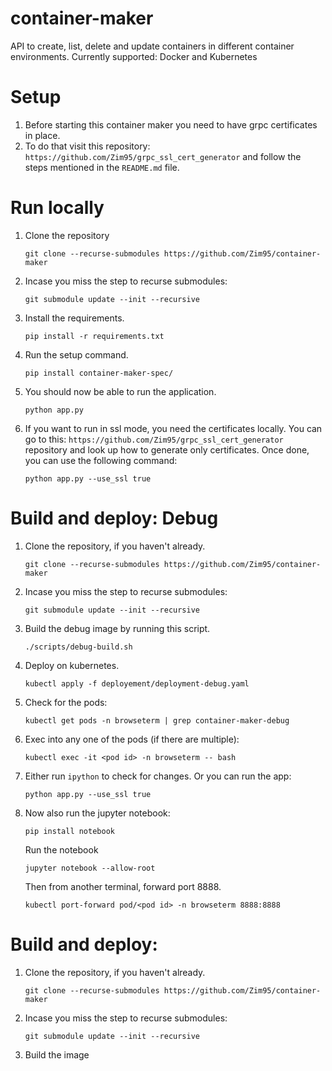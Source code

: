 # container-maker
API to create, list, delete and update containers in different container environments. Currently supported: Docker and Kubernetes

# Setup
1. Before starting this container maker you need to have grpc certificates in place.
2. To do that visit this repository: `https://github.com/Zim95/grpc_ssl_cert_generator` and follow the steps mentioned in the `README.md` file.

# Run locally
1. Clone the repository
    ```
    git clone --recurse-submodules https://github.com/Zim95/container-maker
    ```

2. Incase you miss the step to recurse submodules:
    ```
    git submodule update --init --recursive
    ```

3. Install the requirements.
    ```
    pip install -r requirements.txt
    ```

4. Run the setup command.
    ```
    pip install container-maker-spec/
    ```

5. You should now be able to run the application.
    ```
    python app.py
    ```

6. If you want to run in ssl mode, you need the certificates locally. You can go to this: `https://github.com/Zim95/grpc_ssl_cert_generator` repository and look up how to generate only certificates. Once done, you can use the following command:
    ```
    python app.py --use_ssl true
    ```

# Build and deploy: Debug
1. Clone the repository, if you haven't already.
    ```
    git clone --recurse-submodules https://github.com/Zim95/container-maker
    ```

2. Incase you miss the step to recurse submodules:
    ```
    git submodule update --init --recursive
    ```

3. Build the debug image by running this script.
    ```
    ./scripts/debug-build.sh
    ```

4. Deploy on kubernetes.
    ```
    kubectl apply -f deployement/deployment-debug.yaml
    ```

5. Check for the pods:
    ```
    kubectl get pods -n browseterm | grep container-maker-debug
    ```

6. Exec into any one of the pods (if there are multiple):
    ```
    kubectl exec -it <pod id> -n browseterm -- bash
    ```

7. Either run `ipython` to check for changes. Or you can run the app:
    ```
    python app.py --use_ssl true
    ```

8. Now also run the jupyter notebook:
    ```
    pip install notebook
    ```
    Run the notebook
    ```
    jupyter notebook --allow-root
    ```
    Then from another terminal, forward port 8888.
    ```
    kubectl port-forward pod/<pod id> -n browseterm 8888:8888
    ```

# Build and deploy:
1. Clone the repository, if you haven't already.
    ```
    git clone --recurse-submodules https://github.com/Zim95/container-maker
    ```

2. Incase you miss the step to recurse submodules:
    ```
    git submodule update --init --recursive
    ```

3. Build the image